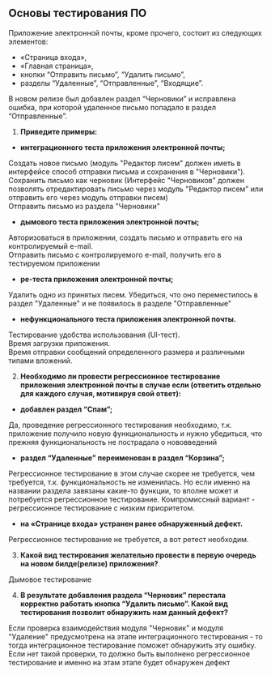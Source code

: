 ## Основы тестирования ПО

Приложение электронной почты, кроме прочего, состоит из следующих элементов:  
- «Страница входа», 
- «Главная страница», 
- кнопки “Отправить письмо”, “Удалить письмо”, 
- разделы “Удаленные”, “Отправленные”, “Входящие”. 

В новом релизе был добавлен раздел “Черновики” и исправлена ошибка, при которой удаленное письмо попадало в раздел “Отправленные”.

1. **Приведите примеры:**
- **интеграционного теста приложения электронной почты;**

Создать новое письмо (модуль "Редактор писем" должен иметь в интерфейсе способ отправки письма и сохранения в "Черновики").   
Сохранить письмо как черновик (Интерфейс "Черновиков" должен позволять отредактировать письмо через модуль "Редактор писем" или отправить его через модуль отправки писем)  
Отправить письмо из раздела "Черновики"  

- **дымового теста приложения электронной почты;**

Авторизоваться в приложении, создать письмо и отправить его на контролируемый e-mail.    
Отправить письмо с контролируемого e-mail, получить его в тестируемом приложении

- **ре-теста приложения электронной почты;**

Удалить одно из принятых писем. Убедиться, что оно переместилось в раздел "Удаленные" и не появилось в разделе "Отправленные"
- **нефункционального теста приложения электронной почты.**

Тестирование удобства использования (UI-тест).  
Время загрузки приложения.  
Время отправки сообщений определенного размера и различными типами вложений.

2. **Необходимо ли провести регрессионное тестирование приложения электронной почты в случае если (ответить отдельно для каждого случая, мотивируя свой ответ):**
- **добавлен раздел “Спам”;**

Да, проведение регрессионного тестирования необходимо, т.к. приложение получило новую функциональность и нужно убедиться, что прежняя функциональность не пострадала о нововведений
- **раздел “Удаленные” переименован в раздел “Корзина”;**

Регрессионное тестирование в этом случае скорее не требуется, чем требуется, т.к. функциональность не изменилась. Но если именно на названии раздела завязаны какие-то функции, то вполне может и потребуется регрессионное тестирование. Компромиссный вариант - регрессионное тестирование с низким приоритетом. 
- **на «Странице входа» устранен ранее обнаруженный дефект.**

Регрессионное тестирование не требуется, а вот ретест необходим.

3. **Какой вид тестирования желательно провести в первую очередь на новом билде(релизе) приложения?**

Дымовое тестирование

4. **В результате добавления раздела “Черновик” перестала корректно работать кнопка “Удалить письмо”. Какой вид тестирования позволит обнаружить нам данный дефект?**

Если проверка взаимодействия модуля "Черновик" и модуля "Удаление" предусмотрена на этапе интеграционного тестирования - то тогда интеграционное тестирование поможет обнаружить эту ошибку.  
Если нет такой проверки, то должно быть выполнено регрессионное тестирование и именно на этам этапе будет обнаружен дефект
